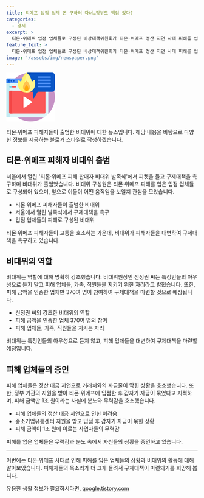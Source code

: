 ```yaml
---
title: 티메프 입점 업체 돈 구하러 다녀…정부도 책임 있다?
categories:
  - 경제
excerpt: >
  티몬·위메프 입점 업체들로 구성된 비상대책위원회가 티몬·위메프 정산 지연 사태 피해를 입은 판매자들의 피켓 시위와 함께 6일에 출범했다. 이로써 피해자들이 직접 참여한 비대위 구성은 처음이다. 이에 신정권 씨는 구제대책을 촉구하며 구상권 청구와 철저한 수사를 요청했다. 또한, 정부 기관의 책임과 지원의 미흡한 점에 대해 촉구하고 있다. 피해 규모는 현재 2745억 원이며, 6월, 7월의 미정산 금액이 추가될 경우 전망보다 크게 증가될 것으로 보인다.
feature_text: >
  티몬·위메프 입점 업체들로 구성된 비상대책위원회가 티몬·위메프 정산 지연 사태 피해를 입은 판매자들의 피켓 시위와 함께 6일에 출범했다. 이로써 피해자들이 직접 참여한 비대위 구성은 처음이다. 이에 신정권 씨는 구제대책을 촉구하며 구상권 청구와 철저한 수사를 요청했다. 또한, 정부 기관의 책임과 지원의 미흡한 점에 대해 촉구하고 있다. 피해 규모는 현재 2745억 원이며, 6월, 7월의 미정산 금액이 추가될 경우 전망보다 크게 증가될 것으로 보인다.
image: '/assets/img/newspaper.png'
---
```


<p><img src="/assets/img/news.png" alt="rentncar 속보" /></p>

<p>티몬·위메프 피해자들이 출범한 비대위에 대한 뉴스입니다. 해당 내용을 바탕으로 다양한 정보를 제공하는 블로거 스타일로 작성하겠습니다.</p>

<h2 data-ke-size="size26">티몬·위메프 피해자 비대위 출범</h2>

<p>서울에서 열린 '티몬·위메프 피해 판매자 비대위 발족식'에서 피켓을 들고 구제대책을 촉구하며 비대위가 출범했습니다. 비대위 구성원은 티몬·위메프 피해를 입은 입점 업체들로 구성되어 있으며, 앞으로 이들이 어떤 움직임을 보일지 관심을 모았습니다.</p>

<ul>
  <li>티몬·위메프 피해자들이 출범한 비대위</li>
  <li>서울에서 열린 발족식에서 구제대책을 촉구</li>
  <li>입점 업체들의 피해로 구성된 비대위</li>
</ul>

<p data-ke-size="size16">티몬·위메프 피해자들이 고통을 호소하는 가운데, 비대위가 피해자들을 대변하여 구제대책을 촉구하고 있습니다.</p>

<h2 data-ke-size="size26">비대위의 역할</h2>

<p>비대위는 역할에 대해 명확히 강조했습니다. 비대위원장인 신정권 씨는 특정인들의 아우성으로 듣지 말고 피해 업체들, 가족, 직원들을 지키기 위한 자리라고 밝혔습니다. 또한, 피해 금액을 인증한 업체만 370여 명이 참여하여 구제대책을 마련할 것으로 예상됩니다.</p>

<ul>
  <li>신정권 씨의 강조한 비대위의 역할</li>
  <li>피해 금액을 인증한 업체 370여 명의 참여</li>
  <li>피해 업체들, 가족, 직원들을 지키는 자리</li>
</ul>

<p data-ke-size="size16">비대위는 특정인들의 아우성으로 듣지 않고, 피해 업체들을 대변하여 구제대책을 마련할 예정입니다.</p>

<h2 data-ke-size="size26">피해 업체들의 증언</h2>

<p>피해 업체들은 정산 대금 지연으로 거래처와의 자금줄이 막힌 상황을 호소했습니다. 또한, 정부 기관의 지원을 받아 티몬·위메프에 입점한 후 갑자기 자금이 묶였다고 지적하며, 피해 금액만 1조 원이라는 사실에 분노와 무력감을 호소했습니다.</p>

<ul>
  <li>피해 업체들의 정산 대금 지연으로 인한 어려움</li>
  <li>중소기업유통센터 지원을 받고 입점 후 갑자기 자금이 묶힌 상황</li>
  <li>피해 금액이 1조 원에 이르는 사업자들의 무력감</li>
</ul>

<p data-ke-size="size16">피해를 입은 업체들은 무력감과 분노 속에서 자신들의 상황을 증언하고 있습니다.</p>

<hr>

<p>이번에는 티몬·위메프 사태로 인해 피해를 입은 업체들의 상황과 비대위의 활동에 대해 알아보았습니다. 피해자들의 목소리가 더 크게 들려서 구제대책이 마련되기를 희망해 봅니다.</p>
유용한 생활 정보가 필요하시다면, <a href="https://qoogle.tistory.com" rel="dofollow">qoogle.tistory.com</a>



